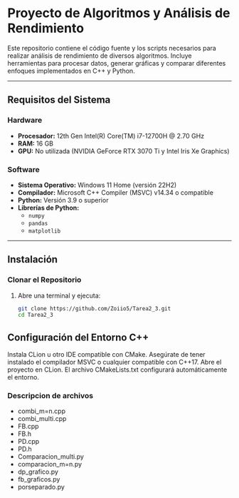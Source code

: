 # Proyecto de Algoritmos y Análisis de Rendimiento

Este repositorio contiene el código fuente y los scripts necesarios para realizar análisis de rendimiento de diversos algoritmos. Incluye herramientas para procesar datos, generar gráficas y comparar diferentes enfoques implementados en C++ y Python.

---

## Requisitos del Sistema

### Hardware
- **Procesador:** 12th Gen Intel(R) Core(TM) i7-12700H @ 2.70 GHz
- **RAM:** 16 GB
- **GPU:** No utilizada (NVIDIA GeForce RTX 3070 Ti y Intel Iris Xe Graphics)

### Software
- **Sistema Operativo:** Windows 11 Home (versión 22H2)
- **Compilador:** Microsoft C++ Compiler (MSVC) v14.34 o compatible
- **Python:** Versión 3.9 o superior
- **Librerías de Python:**
  - `numpy`
  - `pandas`
  - `matplotlib`

---

## Instalación

### Clonar el Repositorio
1. Abre una terminal y ejecuta:
   ```bash
   git clone https://github.com/Zoiio5/Tarea2_3.git
   cd Tarea2_3
## Configuración del Entorno C++
Instala CLion u otro IDE compatible con CMake.
Asegúrate de tener instalado el compilador MSVC o cualquier compatible con C++17.
Abre el proyecto en CLion. El archivo CMakeLists.txt configurará automáticamente el entorno.

### Descripcion de archivos
- combi_m=n.cpp
- combi_multi.cpp
- FB.cpp
- FB.h
- PD.cpp
- PD.h
- Comparacion_multi.py
- comparacion_m=n.py
- dp_grafico.py
- fb_graficos.py
- porseparado.py


